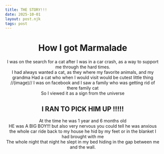 ```yaml
--- 
title: THE STORY!!!
date: 2025-10-01
layout: post.njk
tags: post 
---
```




<h1 style="text-align: center;">How I got Marmalade </h1>

<p style="text-align: center;">I was on the search for a cat after I was in a car crash, as a way to support me through the hard times. <br> 
I had always wanted a cat, as they where my favorite animals, and my grandma Had a cat who when I would visit would be cutest little thing <br>
//(image)//
 I was on facebook and I saw a family who was getting rid of there family cat<br>
So I viewed it as a sign from the universe  </p>


<h2 style="text-align: center;">I RAN TO PICK HIM UP !!!!!</h3>


<p style="text-align: center;">  At the time he was 1 year and 6 months old <br> HE was A BIG BOY!!! but also very nervous you could tell he was anxious<br> 
the whole car ride back to my house he hid by my feet or in the blanket I had brought with me <br>
The whole night that night he slept in my bed hiding in the gap between me and the wall.

</p>